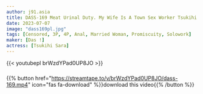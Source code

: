 ```yaml
---
author: j91.asia
title: DASS-169 Meat Urinal Duty. My Wife Is A Town Sex Worker Tsukihi Sara
date: 2023-07-07
image: "dass169pl.jpg"
tags: [Censored, 3P, 4P, Anal, Married Woman, Promiscuity, Solowork]
maker: [Das !]
actress: [Tsukihi Sara]
---
```



{{< youtubepl brWzdYPad0UP8JO >}}
###

{{% button href="https://streamtape.to/v/brWzdYPad0UP8JO/dass-169.mp4" icon="fas fa-download" %}}download this video{{% /button %}}

